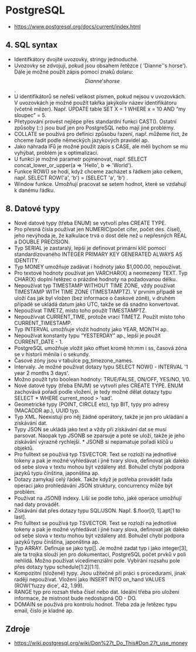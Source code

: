 # PostgreSQL
* https://www.postgresql.org/docs/current/index.html

## 4. SQL syntax
* Identifkátory dvojíté uvozovky, stringy jednoduché. 
* Uvozovky se zdvojují, pokud jsou obsahem řetězce ( 'Dianne''s horse'). Dále je možné použít zápis pomocí znaků dolaru: $$Dianne's horse$$.
* U identifikátorů se neřeší velikost písmen, pokud nejsou v uvozovkách. V uvozovkách je možné použít takřka jakýkoliv název identifikátoru (včetně mězer). Např. UPDATE table SET X = 1 WHERE x = 10 AND “my sloupec” = 5.
* Přetypování provést nejlépe přes standardní funkci CAST(). Ostatní způsoby (::) jsou buď jen pro PostgreSQL nebo mají jiné problémy.
* COLLATE se používá pro definici způsobu řazení, např. můžeme říct, že chceme řadit podle německých jazykových pravidel ap.
* Jako náhrada IFů je možné použít zápis s CASE, ale měli bychom se mu vyhýbat, problém je s optimalizací.
* U funkcí je možné parametr pojmenovat, např. SELECT concat_lower_or_upper(a => 'Hello', b => 'World').
* Funkce ROW() se hodí, když chceme zacházet s řádkem jako celkem, např. SELECT ROW('a', 'b') = (SELECT 'a', 'b') .
* Window funkce. Umožňují pracovat se setem hodnot, které se vzdahují k danému řádku.

## 8. Datové typy
* Nové datové typy (třeba ENUM) se vytvoří přes CREATE TYPE.
* Pro přesná čísla používat jen NUMERIC(počet cifer, počet des. čísel), jeho nevýhoda je, že kalkulace trvá o dost déle než u nepřesných REAL a DOUBLE PRECISION.
* Typ SERIAL je zastaralý, lepší je definovat primární klíč pomocí standardizovaného INTEGER PRIMARY KEY GENERATED ALWAYS AS IDENTITY.
* Typ MONEY umožňuje zadávat i hodnoty jako $1,000.00, nepoužívat.
* Pro textové hodnoty používat jen VARCHAR(X) a neomezený TEXT. Typ CHAR(X) doplní řetězec o prázdné hodnoty na požadovanou délku.
* Nepoužívat typ TIMESTAMP WITHOUT TIME ZONE, vždy používat TIMESTAMP WITH TIME ZONE (TIMESTAMPTZ). V prvním případě se uloží čas jak byl vložen (bez informace o časkové zóně), v druhém případě se ukládá datum jako UTC, takže se dá snadno konvertovat.
* Nepoužívat TIMETZ, místo toho použít TIMESTAMPTZ. 
* Nepoužívvat CURRENT_TIME, protože vrací TIMETZ. Použít místo toho CURRENT_TIMESTAMP.
* Typ INTERVAL umožňuje vložit hodnoty jako YEAR, MONTH ap.
* Nepoužívat konstanty typu “YESTERDAY” ap., lepší je použít CURRENT_DATE - 1.
* PostgreSQL umožňuje vložit jako offset kromě hh:mm i ss, časová zóna se v historii měnila i o sekundy.
* Časové zóny jsou v tabulce pg_timezone_names.
* Intervaly. Je možné používat dotazy typu SELECT NOW() - INTERVAL '1 year 2 months 3 days'.
* Možno použít tyto boolean hodnoty: TRUE/FALSE, ON/OFF, YES/NO, 1/0.
* Nové datové typy (třeba ENUM) se vytvoří přes CREATE TYPE. ENUM zachovává pořadí podle vložení, je tedy možné dělat dotazy typu SELECT * WHERE current_mood > 'sad'.
* Geometrické typy (POINT, CIRCLE etc), typ BIT, typy pro adresy (MACADDR ap.), UUID typ.
* Typ XML. Neexistují pro něj žádné operátory, takže je jen pro ukládání a získávání dat.
* Typy JSON se ukládá jako text a vždy při získávání dat se musí parsovat. Naopak typ JSONB se zparsuje a poté se uloží, takže je jeho získávání výrazně rychlejší. * JSONB si nepamatuje pořadí klíčů u objektů. 
* Pro fulltext se používá typ TSVECTOR. Text se rozloží na jednotlivé tokeny a pak je možné vyhledávat i jiné tvary slova, definovat jak daleko od sebe slova v textu mohou být vzdáleny atd. Bohužel chybí podpora jazyků typu čínština, japonština ap.
* Dotazy zamykají celý řádek. Takže když je potřeba provádět řada operací jako prohledávání JSON struktury, concurrency může být problém.
* Používat na JSONB indexy. Liší se podle toho, jaké operace umožňují nad daty provádět.
* Získávání dat přes dotazy typu SQL/JSON. Např. $.floor[0, 1].apt[1 to last].
* Pro fulltext se používá typ TSVECTOR. Text se rozloží na jednotlivé tokeny a pak je možné vyhledávat i jiné tvary slova, definovat jak daleko od sebe slova v textu mohou být vzdáleny atd. Bohužel chybí podpora jazyků typu čínština, japonština ap.
* Typ ARRAY. Definuje se jako typ[]. Je možné zadat typ i jako integer[3], ale ta trojka slouží jen pro dokumentaci, PostgreSQL počet prvků v poli nehlídá.  Možno používat vícedimenziální pole. Vybírání rozsahu pole přes dotazy typu schedule[1:2][1:1].
* Kompozitní (složené) typy. Jsou užitečné při práci s procedurami, jinak raději nepoužívat. Vložení jako INSERT INTO on_hand VALUES (ROW('fuzzy dice', 42, 1.99).
* RANGE typ pro rozsah třeba čísel nebo dat. Ideální třeba pro uložení informace, že mistnost bude nedostupná OD - DO.
* DOMAIN se používá pro kontrolu hodnot. Třeba zda je řetězec typu email, číslo je kladné ap.

## Zdroje
* https://wiki.postgresql.org/wiki/Don%27t_Do_This#Don.27t_use_money 
